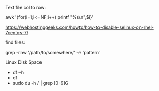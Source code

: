Text file col to row: 

awk '{for(i=1;i<=NF;i++) printf "%s\n",$i}'

https://webhostinggeeks.com/howto/how-to-disable-selinux-on-rhel-7centos-7/

find files: 

grep -rnw '/path/to/somewhere/' -e 'pattern'

Linux Disk Space 
 - df –h
 - df
 - sudo du -h / | grep [0-9]G
